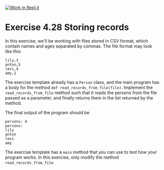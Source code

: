 [![Work in Repl.it](https://classroom.github.com/assets/work-in-replit-14baed9a392b3a25080506f3b7b6d57f295ec2978f6f33ec97e36a161684cbe9.svg)](https://classroom.github.com/online_ide?assignment_repo_id=4838391&assignment_repo_type=AssignmentRepo)
# Exercise 4.28 Storing records

In this exercise, we'll be working with files stored in CSV format, which contain names and ages separated by commas. The file format may look like this:

```plaintext
lily,3
anton,5
levi,4
amy,1
```

The exercise template already has a `Person` class, and the main program has a body for the method `def read_records_from_file(file)`. Implement the `read_records_from_file` method such that it reads the persons from the file passed as a parameter, and finally returns them in the list returned by the method.

The final output of the program should be

```plaintext
persons: 4
persons:
lily
anton
levi
amy
```

The exercise template has a `main` method that you can use to test how your program works. In this exercise, only modify the method `read_records_from_file`.
